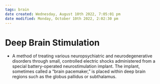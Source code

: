 ```yaml
---
tags: brain
date created: Wednesday, August 10th 2022, 7:05:01 pm
date modified: Monday, October 10th 2022, 2:02:30 pm
---
```


# Deep Brain Stimulation
- A method of treating various neuropsychiatric and neurodegenerative disorders through small, controlled electric shocks administered from a special battery-operated neurostimulation implant. The implant, sometimes called a “brain pacemaker,” is placed within deep brain regions such as the globus pallidus or subthalamus.



